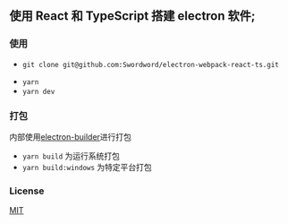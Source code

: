 ## 使用 React 和 TypeScript 搭建 electron 软件;
### 使用 
* `git clone git@github.com:Swordword/electron-webpack-react-ts.git`
- `yarn`
- `yarn dev`
### 打包
  内部使用[electron-builder]()进行打包
* `yarn build` 为运行系统打包
* `yarn build:windows` 为特定平台打包

### License
[MIT](./LICENSE)


